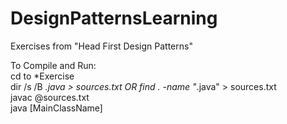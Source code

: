 # DesignPatternsLearning
Exercises from "Head First Design Patterns"

To Compile and Run:  
cd to *Exercise  
dir /s /B *.java > sources.txt OR find . -name "*.java" > sources.txt  
javac @sources.txt  
java [MainClassName]  
